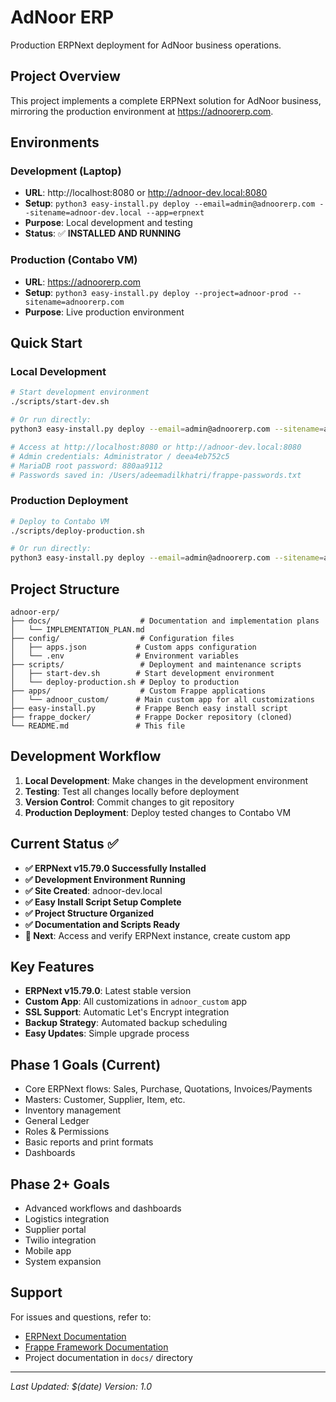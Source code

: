 # AdNoor ERP

Production ERPNext deployment for AdNoor business operations.

## Project Overview

This project implements a complete ERPNext solution for AdNoor business, mirroring the production environment at https://adnoorerp.com.

## Environments

### Development (Laptop)
- **URL**: http://localhost:8080 or http://adnoor-dev.local:8080
- **Setup**: `python3 easy-install.py deploy --email=admin@adnoorerp.com --sitename=adnoor-dev.local --app=erpnext`
- **Purpose**: Local development and testing
- **Status**: ✅ **INSTALLED AND RUNNING**

### Production (Contabo VM)
- **URL**: https://adnoorerp.com
- **Setup**: `python3 easy-install.py deploy --project=adnoor-prod --sitename=adnoorerp.com`
- **Purpose**: Live production environment

## Quick Start

### Local Development
```bash
# Start development environment
./scripts/start-dev.sh

# Or run directly:
python3 easy-install.py deploy --email=admin@adnoorerp.com --sitename=adnoor-dev.local --app=erpnext

# Access at http://localhost:8080 or http://adnoor-dev.local:8080
# Admin credentials: Administrator / deea4eb752c5
# MariaDB root password: 880aa9112
# Passwords saved in: /Users/adeemadilkhatri/frappe-passwords.txt
```

### Production Deployment
```bash
# Deploy to Contabo VM
./scripts/deploy-production.sh

# Or run directly:
python3 easy-install.py deploy --email=admin@adnoorerp.com --sitename=adnoorerp.com --app=erpnext
```

## Project Structure
```
adnoor-erp/
├── docs/                    # Documentation and implementation plans
│   └── IMPLEMENTATION_PLAN.md
├── config/                  # Configuration files
│   ├── apps.json           # Custom apps configuration
│   └── .env                # Environment variables
├── scripts/                 # Deployment and maintenance scripts
│   ├── start-dev.sh        # Start development environment
│   └── deploy-production.sh # Deploy to production
├── apps/                    # Custom Frappe applications
│   └── adnoor_custom/      # Main custom app for all customizations
├── easy-install.py         # Frappe Bench easy install script
├── frappe_docker/          # Frappe Docker repository (cloned)
└── README.md               # This file
```

## Development Workflow

1. **Local Development**: Make changes in the development environment
2. **Testing**: Test all changes locally before deployment
3. **Version Control**: Commit changes to git repository
4. **Production Deployment**: Deploy tested changes to Contabo VM

## Current Status ✅

- **✅ ERPNext v15.79.0 Successfully Installed**
- **✅ Development Environment Running**
- **✅ Site Created**: adnoor-dev.local
- **✅ Easy Install Script Setup Complete**
- **✅ Project Structure Organized**
- **✅ Documentation and Scripts Ready**
- **🔄 Next**: Access and verify ERPNext instance, create custom app

## Key Features

- **ERPNext v15.79.0**: Latest stable version
- **Custom App**: All customizations in `adnoor_custom` app
- **SSL Support**: Automatic Let's Encrypt integration
- **Backup Strategy**: Automated backup scheduling
- **Easy Updates**: Simple upgrade process

## Phase 1 Goals (Current)
- Core ERPNext flows: Sales, Purchase, Quotations, Invoices/Payments
- Masters: Customer, Supplier, Item, etc.
- Inventory management
- General Ledger
- Roles & Permissions
- Basic reports and print formats
- Dashboards

## Phase 2+ Goals
- Advanced workflows and dashboards
- Logistics integration
- Supplier portal
- Twilio integration
- Mobile app
- System expansion

## Support

For issues and questions, refer to:
- [ERPNext Documentation](https://docs.erpnext.com/)
- [Frappe Framework Documentation](https://frappeframework.com/docs)
- Project documentation in `docs/` directory

---

*Last Updated: $(date)*
*Version: 1.0*
